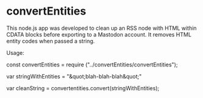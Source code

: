 # convertEntities
This node.js app was developed to clean up an RSS node with HTML within CDATA blocks before exporting to a Mastodon account. It removes HTML entity codes when passed a string.

Usage:

  const convertEntities = require ("../convertEntities/convertEntities");

  var stringWithEntities = "\&quot;blah-blah-blah\&quot;"

  var cleanString = convertentities.convert(stringWithEntities);
